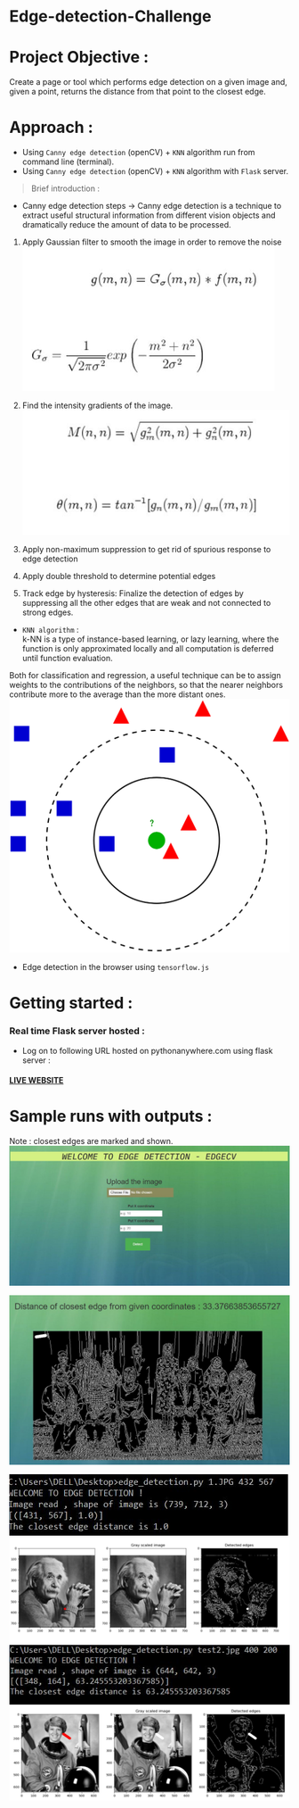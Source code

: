# Edge-detection-Challenge

# Project Objective : 
Create a page or tool which performs edge detection on a given image and, given a point, returns the distance from that point to the closest edge.    

# Approach :
* Using ```Canny edge detection``` (openCV) + ```KNN``` algorithm run from command line (terminal).
* Using ```Canny edge detection``` (openCV) + ```KNN``` algorithm with ```Flask``` server.       
> Brief introduction :         
* Canny edge detection steps ->   Canny edge detection is a technique to extract useful structural information from different vision objects and dramatically reduce the amount of data to be processed.           
1. Apply Gaussian filter to smooth the image in order to remove the noise      
![1](/img/1.JPG)       
     
     
2. Find the intensity gradients of the image.       
![2](/img/2.JPG)       
3. Apply non-maximum suppression to get rid of spurious response to edge detection     
4. Apply double threshold to determine potential edges        
5. Track edge by hysteresis: Finalize the detection of edges by suppressing all the other edges that are weak and not connected to strong edges.             
*  ```KNN algorithm``` :    
k-NN is a type of instance-based learning, or lazy learning, where the function is only approximated locally and all computation is deferred until function evaluation.    

Both for classification and regression, a useful technique can be to assign weights to the contributions of the neighbors, so that the nearer neighbors contribute more to the average than the more distant ones.       
![knn](/img/knn.png)    
* Edge detection in the browser using ```tensorflow.js```    

# Getting started :
### Real time Flask server hosted :      
* Log on to following URL hosted on pythonanywhere.com using flask server :    
#### [LIVE WEBSITE](https://souravdlboy.pythonanywhere.com/)

# Sample runs with outputs :    
Note : closest edges are marked and shown.  
![flask1](/img/flask1.JPG)   

![flask2](/img/flask2.JPG)      

![output1](/img/output1.JPG)
![output2](/img/output2.JPG)
![output3](/img/output3.JPG)
![output4](/img/output4.JPG)



